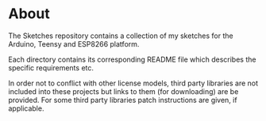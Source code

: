 # About

The Sketches repository contains a collection of my sketches for the Arduino, Teensy
and ESP8266 platform.

Each directory contains its corresponding README file which describes the
specific requirements etc.

In order not to conflict with other license models, third party libraries are not
included into these projects but links to them (for downloading) are be provided.
For some third party libraries patch instructions are given, if applicable.

